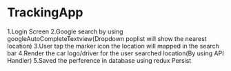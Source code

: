# TrackingApp

1.Login Screen
2.Google search by using googleAutoCompleteTextview(Dropdown poplist will show the nearest location)
3.User tap the marker icon the location will mapped in the search bar
4.Render the car logo/driver  for the user searched location(By using API Handler)
5.Saved the perference in database using redux Persist
